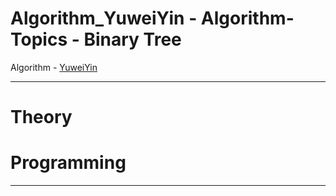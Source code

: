 # Algorithm_YuweiYin - Algorithm-Topics - Binary Tree

Algorithm - [YuweiYin](https://github.com/YuweiYin)

---

# Theory


# Programming


---

